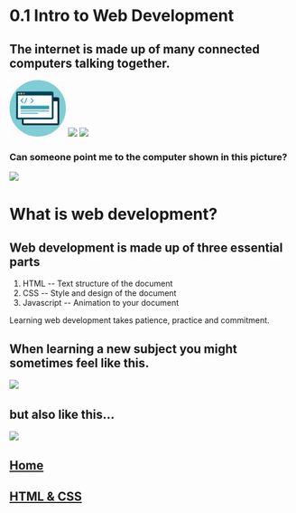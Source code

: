 # 0.1 Intro to Web Development
## The internet is made up of many connected computers talking together.
<img src="./../assets/images/browser-development.png" width="100">
<img src="https://cdn2.iconfinder.com/data/icons/bubble-seo-internet-marketing-1-2/360/Web_Design-512.png" width="100">
<img src="https://hackernoon.com/hn-images/1*GkzKz-wfxLaShBREklifbg.png" width="100">

### Can someone point me to the computer shown in this picture?

<img src="https://icoshock.com/wp-content/uploads/2018/08/cryptocurrency-what-is-internet-of-things-1.png" width="500">


# What is web development?

## Web development is made up of three essential parts
1. HTML -- Text structure of the document
2. CSS -- Style and design of the document
3. Javascript -- Animation to your document

Learning web development takes patience, practice and commitment.

## When learning a new subject you might sometimes feel like this.
![](https://media.giphy.com/media/yYSSBtDgbbRzq/giphy.gif)
## but also like this...
![](https://media.giphy.com/media/11vhCpFcD3um7m/giphy.gif)

## [Home](https://github.com/3salaz/Courses)
## [HTML & CSS](https://github.com/3salaz/Courses/tree/master/front-end/html%20%26%20css)
